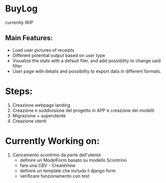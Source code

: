 # BuyLog

currently WIP

## Main Features:
- Load user pictures of receipts
- Different potential output based on user type 
- Visualize the stats with a default filer, and add possiiblity to change said filter
- User page with details and possibility to export data in different formats.  


# Steps: 

1. Creazione webpage landing 
2. Creazione e suddivisione del progetto in APP e creazione dei modelli 
3. Migrazione + superutente
4. Creazione utenti 



# Currently Working on: 

1. Caricamento scontrino da parte dell'utente 
    - definire un ModelForm basato su modello Scontrino 
    - fare una CBV - CreateView 
    - definire un template che includa il django form 
    - verificare funzionamento con test 